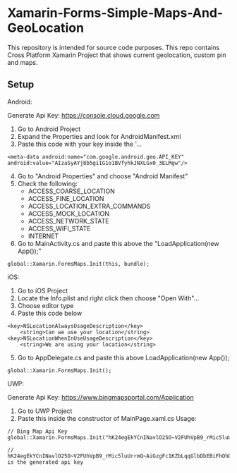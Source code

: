# Xamarin-Forms-Simple-Maps-And-GeoLocation

This repository is intended for source code purposes. This repo contains Cross Platform Xamarin Project that shows current geolocation, custom pin and maps. 

## Setup
Android:

Generate Api Key: https://console.cloud.google.com
1. Go to Android Project
2. Expand the Properties and look for AndroidManifest.xml
3. Paste this code with your key inside the '<application android:label="ProjectName.Android">...</application>
```
<meta-data android:name="com.google.android.geo.API_KEY" android:value="AIzaSyAYj8b5gi1G1o1BVfyhkJNXLGx0_3ELMgw"/>
```
4. Go to "Android Properties" and choose "Android Manifest"
5. Check the following:
    - ACCESS_COARSE_LOCATION
    - ACCESS_FINE_LOCATION
    - ACCESS_LOCATION_EXTRA_COMMANDS
    - ACCESS_MOCK_LOCATION
    - ACCESS_NETWORK_STATE
    - ACCESS_WIFI_STATE
    - INTERNET
6. Go to MainActivity.cs and paste this above the "LoadApplication(new App());"
```
global::Xamarin.FormsMaps.Init(this, bundle);
```
iOS:
1. Go to iOS Project
2. Locate the Info.plist and right click then choose "Open With"...
3. Choose editor type
4. Paste this code below <dict>
```
<key>NSLocationAlwaysUsageDescription</key>
    <string>Can we use your location</string>
<key>NSLocationWhenInUseUsageDescription</key>
    <string>We are using your location</string>
```
5. Go to AppDelegate.cs and paste this above LoadApplication(new App());
```
global::Xamarin.FormsMaps.Init();  
```
UWP:

Generate Api Key: https://www.bingmapsportal.com/Application
1. Go to UWP Project
2. Paste this inside the constructor of MainPage.xaml.cs
Usage:
```
// Bing Map Api Key
global::Xamarin.FormsMaps.Init("hK24egEkYCnINavlO25O~V2FUhVpB9_rMic5luUrrmQ~AiGzgFc1KZbLqqGlbDbEBiFhOhDoPbpKJsQZdfbG3AeHA1Au7LFhtBVri6lSmyWL");

// hK24egEkYCnINavlO25O~V2FUhVpB9_rMic5luUrrmQ~AiGzgFc1KZbLqqGlbDbEBiFhOhDoPbpKJsQZdfbG3AeHA1Au7LFhtBVri6lSmyWL is the generated api key
```
